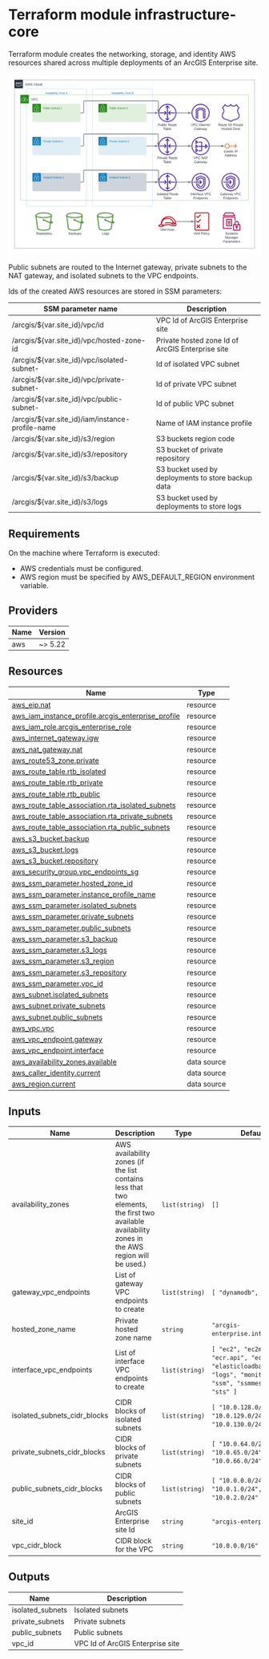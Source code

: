 <!-- BEGIN_TF_DOCS -->
# Terraform module infrastructure-core

Terraform module creates the networking, storage, and identity AWS resources shared across multiple deployments of an ArcGIS Enterprise site.

![Core Infrastructure Resources](images/infrastructure-core.png "Core Infrastructure Resources")

Public subnets are routed to the Internet gateway, private subnets to the NAT gateway, and isolated subnets to the VPC endpoints.

Ids of the created AWS resources are stored in SSM parameters:

| SSM parameter name | Description |
| --- | --- |
| /arcgis/${var.site_id}/vpc/id | VPC Id of ArcGIS Enterprise site |
| /arcgis/${var.site_id}/vpc/hosted-zone-id | Private hosted zone Id of ArcGIS Enterprise site |
| /arcgis/${var.site_id}/vpc/isolated-subnet-<N> | Id of isolated VPC subnet <N> |
| /arcgis/${var.site_id}/vpc/private-subnet-<N> | Id of private VPC subnet <N> |
| /arcgis/${var.site_id}/vpc/public-subnet-<N> | Id of public VPC subnet <N> |
| /arcgis/${var.site_id}/iam/instance-profile-name | Name of IAM instance profile |
| /arcgis/${var.site_id}/s3/region | S3 buckets region code |
| /arcgis/${var.site_id}/s3/repository | S3 bucket of private repository |
| /arcgis/${var.site_id}/s3/backup | S3 bucket used by deployments to store backup data |
| /arcgis/${var.site_id}/s3/logs | S3 bucket used by deployments to store logs |

## Requirements

 On the machine where Terraform is executed:

* AWS credentials must be configured.
* AWS region must be specified by AWS_DEFAULT_REGION environment variable.

## Providers

| Name | Version |
|------|---------|
| aws | ~> 5.22 |

## Resources

| Name | Type |
|------|------|
| [aws_eip.nat](https://registry.terraform.io/providers/hashicorp/aws/latest/docs/resources/eip) | resource |
| [aws_iam_instance_profile.arcgis_enterprise_profile](https://registry.terraform.io/providers/hashicorp/aws/latest/docs/resources/iam_instance_profile) | resource |
| [aws_iam_role.arcgis_enterprise_role](https://registry.terraform.io/providers/hashicorp/aws/latest/docs/resources/iam_role) | resource |
| [aws_internet_gateway.igw](https://registry.terraform.io/providers/hashicorp/aws/latest/docs/resources/internet_gateway) | resource |
| [aws_nat_gateway.nat](https://registry.terraform.io/providers/hashicorp/aws/latest/docs/resources/nat_gateway) | resource |
| [aws_route53_zone.private](https://registry.terraform.io/providers/hashicorp/aws/latest/docs/resources/route53_zone) | resource |
| [aws_route_table.rtb_isolated](https://registry.terraform.io/providers/hashicorp/aws/latest/docs/resources/route_table) | resource |
| [aws_route_table.rtb_private](https://registry.terraform.io/providers/hashicorp/aws/latest/docs/resources/route_table) | resource |
| [aws_route_table.rtb_public](https://registry.terraform.io/providers/hashicorp/aws/latest/docs/resources/route_table) | resource |
| [aws_route_table_association.rta_isolated_subnets](https://registry.terraform.io/providers/hashicorp/aws/latest/docs/resources/route_table_association) | resource |
| [aws_route_table_association.rta_private_subnets](https://registry.terraform.io/providers/hashicorp/aws/latest/docs/resources/route_table_association) | resource |
| [aws_route_table_association.rta_public_subnets](https://registry.terraform.io/providers/hashicorp/aws/latest/docs/resources/route_table_association) | resource |
| [aws_s3_bucket.backup](https://registry.terraform.io/providers/hashicorp/aws/latest/docs/resources/s3_bucket) | resource |
| [aws_s3_bucket.logs](https://registry.terraform.io/providers/hashicorp/aws/latest/docs/resources/s3_bucket) | resource |
| [aws_s3_bucket.repository](https://registry.terraform.io/providers/hashicorp/aws/latest/docs/resources/s3_bucket) | resource |
| [aws_security_group.vpc_endpoints_sg](https://registry.terraform.io/providers/hashicorp/aws/latest/docs/resources/security_group) | resource |
| [aws_ssm_parameter.hosted_zone_id](https://registry.terraform.io/providers/hashicorp/aws/latest/docs/resources/ssm_parameter) | resource |
| [aws_ssm_parameter.instance_profile_name](https://registry.terraform.io/providers/hashicorp/aws/latest/docs/resources/ssm_parameter) | resource |
| [aws_ssm_parameter.isolated_subnets](https://registry.terraform.io/providers/hashicorp/aws/latest/docs/resources/ssm_parameter) | resource |
| [aws_ssm_parameter.private_subnets](https://registry.terraform.io/providers/hashicorp/aws/latest/docs/resources/ssm_parameter) | resource |
| [aws_ssm_parameter.public_subnets](https://registry.terraform.io/providers/hashicorp/aws/latest/docs/resources/ssm_parameter) | resource |
| [aws_ssm_parameter.s3_backup](https://registry.terraform.io/providers/hashicorp/aws/latest/docs/resources/ssm_parameter) | resource |
| [aws_ssm_parameter.s3_logs](https://registry.terraform.io/providers/hashicorp/aws/latest/docs/resources/ssm_parameter) | resource |
| [aws_ssm_parameter.s3_region](https://registry.terraform.io/providers/hashicorp/aws/latest/docs/resources/ssm_parameter) | resource |
| [aws_ssm_parameter.s3_repository](https://registry.terraform.io/providers/hashicorp/aws/latest/docs/resources/ssm_parameter) | resource |
| [aws_ssm_parameter.vpc_id](https://registry.terraform.io/providers/hashicorp/aws/latest/docs/resources/ssm_parameter) | resource |
| [aws_subnet.isolated_subnets](https://registry.terraform.io/providers/hashicorp/aws/latest/docs/resources/subnet) | resource |
| [aws_subnet.private_subnets](https://registry.terraform.io/providers/hashicorp/aws/latest/docs/resources/subnet) | resource |
| [aws_subnet.public_subnets](https://registry.terraform.io/providers/hashicorp/aws/latest/docs/resources/subnet) | resource |
| [aws_vpc.vpc](https://registry.terraform.io/providers/hashicorp/aws/latest/docs/resources/vpc) | resource |
| [aws_vpc_endpoint.gateway](https://registry.terraform.io/providers/hashicorp/aws/latest/docs/resources/vpc_endpoint) | resource |
| [aws_vpc_endpoint.interface](https://registry.terraform.io/providers/hashicorp/aws/latest/docs/resources/vpc_endpoint) | resource |
| [aws_availability_zones.available](https://registry.terraform.io/providers/hashicorp/aws/latest/docs/data-sources/availability_zones) | data source |
| [aws_caller_identity.current](https://registry.terraform.io/providers/hashicorp/aws/latest/docs/data-sources/caller_identity) | data source |
| [aws_region.current](https://registry.terraform.io/providers/hashicorp/aws/latest/docs/data-sources/region) | data source |

## Inputs

| Name | Description | Type | Default | Required |
|------|-------------|------|---------|:--------:|
| availability_zones | AWS availability zones (if the list contains less that two elements, the first two available availability zones in the AWS region will be used.) | `list(string)` | `[]` | no |
| gateway_vpc_endpoints | List of gateway VPC endpoints to create | `list(string)` | ```[ "dynamodb", "s3" ]``` | no |
| hosted_zone_name | Private hosted zone name | `string` | `"arcgis-enterprise.internal"` | no |
| interface_vpc_endpoints | List of interface VPC endpoints to create | `list(string)` | ```[ "ec2", "ec2messages", "ecr.api", "ecr.dkr", "elasticloadbalancing", "logs", "monitoring", "ssm", "ssmmessages", "sts" ]``` | no |
| isolated_subnets_cidr_blocks | CIDR blocks of isolated subnets | `list(string)` | ```[ "10.0.128.0/24", "10.0.129.0/24", "10.0.130.0/24" ]``` | no |
| private_subnets_cidr_blocks | CIDR blocks of private subnets | `list(string)` | ```[ "10.0.64.0/24", "10.0.65.0/24", "10.0.66.0/24" ]``` | no |
| public_subnets_cidr_blocks | CIDR blocks of public subnets | `list(string)` | ```[ "10.0.0.0/24", "10.0.1.0/24", "10.0.2.0/24" ]``` | no |
| site_id | ArcGIS Enterprise site Id | `string` | `"arcgis-enterprise"` | no |
| vpc_cidr_block | CIDR block for the VPC | `string` | `"10.0.0.0/16"` | no |

## Outputs

| Name | Description |
|------|-------------|
| isolated_subnets | Isolated subnets |
| private_subnets | Private subnets |
| public_subnets | Public subnets |
| vpc_id | VPC Id of ArcGIS Enterprise site |
<!-- END_TF_DOCS -->